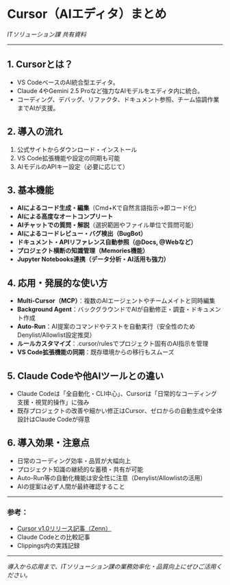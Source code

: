 # Cursor（AIエディタ）まとめ  
*ITソリューション課 共有資料*

---

## 1. Cursorとは？
- VS CodeベースのAI統合型エディタ。
- Claude 4やGemini 2.5 Proなど強力なAIモデルをエディタ内に統合。
- コーディング、デバッグ、リファクタ、ドキュメント参照、チーム協調作業までAIが支援。

## 2. 導入の流れ
1. 公式サイトからダウンロード・インストール
2. VS Code拡張機能や設定の同期も可能
3. AIモデルのAPIキー設定（必要に応じて）

## 3. 基本機能
- **AIによるコード生成・編集**（Cmd+Kで自然言語指示→即コード化）
- **AIによる高度なオートコンプリート**
- **AIチャットでの質問・解説**（選択範囲やファイル単位で質問可能）
- **AIによるコードレビュー・バグ検出（BugBot）**
- **ドキュメント・APIリファレンス自動参照（@Docs, @Webなど）**
- **プロジェクト横断の知識管理（Memories機能）**
- **Jupyter Notebooks連携（データ分析・AI活用も強力）**

## 4. 応用・発展的な使い方
- **Multi-Cursor（MCP）**：複数のAIエージェントやチームメイトと同時編集
- **Background Agent**：バックグラウンドでAIが自動修正・調査・ドキュメント作成
- **Auto-Run**：AI提案のコマンドやテストを自動実行（安全性のためDenylist/Allowlist設定推奨）
- **ルールカスタマイズ**：.cursor/rulesでプロジェクト固有のAI指示を管理
- **VS Code拡張機能の同期**：既存環境からの移行もスムーズ

## 5. Claude Codeや他AIツールとの違い
- Claude Codeは「全自動化・CLI中心」、Cursorは「日常的なコーディング支援・視覚的操作」に強み
- 既存プロジェクトの改善や細かい修正はCursor、ゼロからの自動生成や全体設計はClaude Codeが得意

## 6. 導入効果・注意点
- 日常のコーディング効率・品質が大幅向上
- プロジェクト知識の継続的な蓄積・共有が可能
- Auto-Run等の自動化機能は安全性に注意（Denylist/Allowlistの活用）
- AIの提案は必ず人間が最終確認すること

---

### 参考：
- [Cursor v1.0リリース記事（Zenn）](https://zenn.dev/service/articles/dbb6123a4732ed)
- Claude Codeとの比較記事
- Clippings内の実践記録

---

*導入から応用まで、ITソリューション課の業務効率化・品質向上にぜひご活用ください。* 